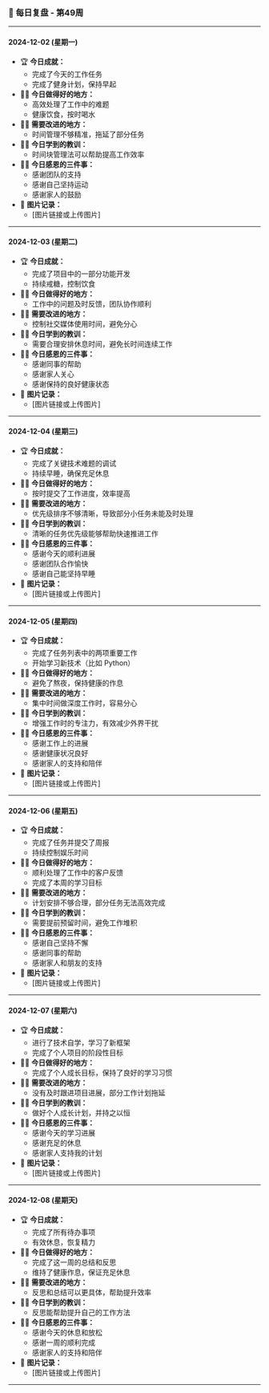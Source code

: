 ### 📆 **每日复盘 - 第49周**

---

#### **2024-12-02 (星期一)**

- 🏆 **今日成就：**
    - 完成了今天的工作任务
    - 完成了健身计划，保持早起
- 👏🏻 **今日做得好的地方：**
    - 高效处理了工作中的难题
    - 健康饮食，按时喝水
- 💪🏻 **需要改进的地方：**
    - 时间管理不够精准，拖延了部分任务
- ✍🏻 **今日学到的教训：**
    - 时间块管理法可以帮助提高工作效率
- 🙏🏻 **今日感恩的三件事：**
    - 感谢团队的支持
    - 感谢自己坚持运动
    - 感谢家人的鼓励
- 📸 **图片记录：**
    - [图片链接或上传图片]

---

#### **2024-12-03 (星期二)**

- 🏆 **今日成就：**
    - 完成了项目中的一部分功能开发
    - 持续戒糖，控制饮食
- 👏🏻 **今日做得好的地方：**
    - 工作中的问题及时反馈，团队协作顺利
- 💪🏻 **需要改进的地方：**
    - 控制社交媒体使用时间，避免分心
- ✍🏻 **今日学到的教训：**
    - 需要合理安排休息时间，避免长时间连续工作
- 🙏🏻 **今日感恩的三件事：**
    - 感谢同事的帮助
    - 感谢家人关心
    - 感谢保持的良好健康状态
- 📸 **图片记录：**
    - [图片链接或上传图片]

---

#### **2024-12-04 (星期三)**

- 🏆 **今日成就：**
    - 完成了关键技术难题的调试
    - 持续早睡，确保充足休息
- 👏🏻 **今日做得好的地方：**
    - 按时提交了工作进度，效率提高
- 💪🏻 **需要改进的地方：**
    - 优先级排序不够清晰，导致部分小任务未能及时处理
- ✍🏻 **今日学到的教训：**
    - 清晰的任务优先级能够帮助快速推进工作
- 🙏🏻 **今日感恩的三件事：**
    - 感谢今天的顺利进展
    - 感谢团队合作愉快
    - 感谢自己能坚持早睡
- 📸 **图片记录：**
    - [图片链接或上传图片]

---

#### **2024-12-05 (星期四)**

- 🏆 **今日成就：**
    - 完成了任务列表中的两项重要工作
    - 开始学习新技术（比如 Python）
- 👏🏻 **今日做得好的地方：**
    - 避免了熬夜，保持健康的作息
- 💪🏻 **需要改进的地方：**
    - 集中时间做深度工作时，容易分心
- ✍🏻 **今日学到的教训：**
    - 增强工作时的专注力，有效减少外界干扰
- 🙏🏻 **今日感恩的三件事：**
    - 感谢工作上的进展
    - 感谢健康状况良好
    - 感谢家人的支持和陪伴
- 📸 **图片记录：**
    - [图片链接或上传图片]

---

#### **2024-12-06 (星期五)**

- 🏆 **今日成就：**
    - 完成了任务并提交了周报
    - 持续控制娱乐时间
- 👏🏻 **今日做得好的地方：**
    - 顺利处理了工作中的客户反馈
    - 完成了本周的学习目标
- 💪🏻 **需要改进的地方：**
    - 计划安排不够合理，部分任务无法高效完成
- ✍🏻 **今日学到的教训：**
    - 需要提前预留时间，避免工作堆积
- 🙏🏻 **今日感恩的三件事：**
    - 感谢自己坚持不懈
    - 感谢同事的帮助
    - 感谢家人和朋友的支持
- 📸 **图片记录：**
    - [图片链接或上传图片]

---

#### **2024-12-07 (星期六)**

- 🏆 **今日成就：**
    - 进行了技术自学，学习了新框架
    - 完成了个人项目的阶段性目标
- 👏🏻 **今日做得好的地方：**
    - 完成了个人成长目标，保持了良好的学习习惯
- 💪🏻 **需要改进的地方：**
    - 没有及时跟进项目进展，部分工作计划拖延
- ✍🏻 **今日学到的教训：**
    - 做好个人成长计划，并持之以恒
- 🙏🏻 **今日感恩的三件事：**
    - 感谢今天的学习进展
    - 感谢充足的休息
    - 感谢家人支持我的计划
- 📸 **图片记录：**
    - [图片链接或上传图片]

---

#### **2024-12-08 (星期天)**

- 🏆 **今日成就：**
    - 完成了所有待办事项
    - 有效休息，恢复精力
- 👏🏻 **今日做得好的地方：**
    - 完成了这一周的总结和反思
    - 维持了健康作息，保证充足休息
- 💪🏻 **需要改进的地方：**
    - 反思和总结可以更具体，帮助提升效率
- ✍🏻 **今日学到的教训：**
    - 反思能帮助提升自己的工作方法
- 🙏🏻 **今日感恩的三件事：**
    - 感谢今天的休息和放松
    - 感谢一周的顺利完成
    - 感谢家人的支持和陪伴
- 📸 **图片记录：**
    - [图片链接或上传图片]

---